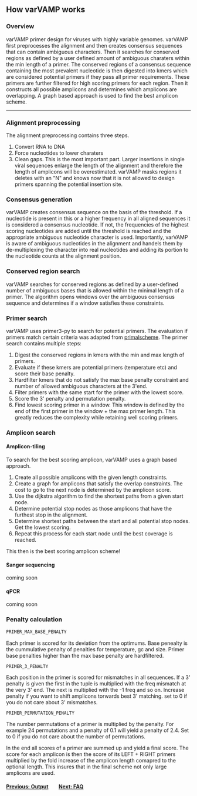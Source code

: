 ## How varVAMP works

### Overview
varVAMP primer design for viruses with highly variable genomes. varVAMP first preprocesses the alignment and then creates consensus sequences that can contain ambiguous characters. Then it searches for conserved regions as defined by a user defined amount of ambiguous charaters within
the min length of a primer. The conserved regions of a consensus sequence containing the most prevalent nucleotide is then digested into kmers which are considered potential primers if they pass all primer requirements. These primers are further filtered for high scoring primers for each region. Then it constructs all possible amplicons and determines which amplicons are overlapping. A graph based approach is used to find the best amplicon scheme.

---

### Alignment preprocessing
The alignment preprocessing contains three steps.
1. Convert RNA to DNA
2. Force nucleotides to lower charaters
3. Clean gaps. This is the most important part. Larger insertions in single viral sequences enlarge the length of the alignment and therefore the length of amplicons will be overestimated. varVAMP masks regions it deletes with an "N" and knows now that it is not allowed to design primers spanning the potential insertion site.

### Consensus generation
varVAMP creates consensus sequence on the basis of the threshold. If a nucleotide is present in this or a higher frequency in all aligned sequences it is considered a consensus nucleotide. If not, the frequencies of the highest scoring nucleotides are added until the threshold is reached and the appropriate ambiguous nucleotide character is used. Importantly, varVAMP is aware of ambiguous nucleotides in the alignment and handels them by de-multiplexing the character into real nucleotides and adding its portion to the nucleotide counts at the alignment position.

### Conserved region search
varVAMP searches for conserved regions as defined by a user-defined number of ambiguous bases that is allowed within the minimal length of a primer. The algorithm opens windows over the ambiguous consensus sequence and determines if a window satisfies these constraints.

### Primer search
varVAMP uses primer3-py to search for potential primers. The evaluation if primers match certain criteria was adapted from [primalscheme](www.github.com/aresti/primalscheme). The primer search contains multiple steps:
1. Digest the conserved regions in kmers with the min and max length of primers.
2. Evaluate if these kmers are potential primers (temperature etc) and score their base penalty.
3. Hardfilter kmers that do not satisfy the max base penalty constraint and number of allowed ambiguous characters at the 3'end.
4. Filter primers with the same start for the primer with the lowest score.
5. Score the 3' penalty and permutation penalty.
6. Find lowest scoring primer in a window. This  window is defined by the end of the first primer in the window + the max primer length. This greatly reduces the complexity while retaining well scoring primers.

### Amplicon search

#### Amplicon-tiling
To search for the best scoring amplicon, varVAMP uses a graph based approach.
1. Create all possible amplicons with the given length constraints.
2. Create a graph for amplicons that satisfy the overlap constraints. The cost to go to the next node is determined by the amplicon score.
3. Use the dijkstra algorithm to find the shortest paths from a given start node.
4. Determine potential stop nodes as those amplicons that have the furthest stop in the alignment.
5. Determine shortest paths between the start and all potential stop nodes. Get the lowest scoring.
6. Repeat this process for each start node until the best coverage is reached.

This then is the best scoring amplicon scheme!

#### Sanger sequencing
coming soon

#### qPCR
coming soon

### Penalty calculation

```python
PRIMER_MAX_BASE_PENALTY
```
Each primer is scored for its deviation from the optimums. Base penealty is the cummulative penalty of penalties for temperature, gc and size. Primer base penalties higher than the max base penalty are hardfiltered.

```python
PRIMER_3_PENALTY
```
Each position in the primer is scored for mismatches in all sequences. If a 3' penalty is given the first in the tuple is multiplied with the freq mismatch at the very 3' end. The next is multiplied with the -1 freq and so on. Increase penalty if you want to shift amplicons torwards best 3' matching. set to 0 if you do not care about 3' mismatches.

```python3
PRIMER_PERMUTATION_PENALTY
```
The number permutations of a primer is multiplied by the penalty. For example 24 permutations and a penalty of 0.1 will yield a penalty of 2.4. Set to 0 if you do not care about the number of permutations.

In the end all scores of a primer are summed up and yield a final score. The score for each amplicon is then the score of its LEFT + RIGHT primers multiplied by the fold increase of the amplicon length comapred to the optional length. This insures that in the final scheme not only large amplicons are used.

#### [Previous: Output](./output.md)&emsp;&emsp;[Next: FAQ](./FAQ.md)
